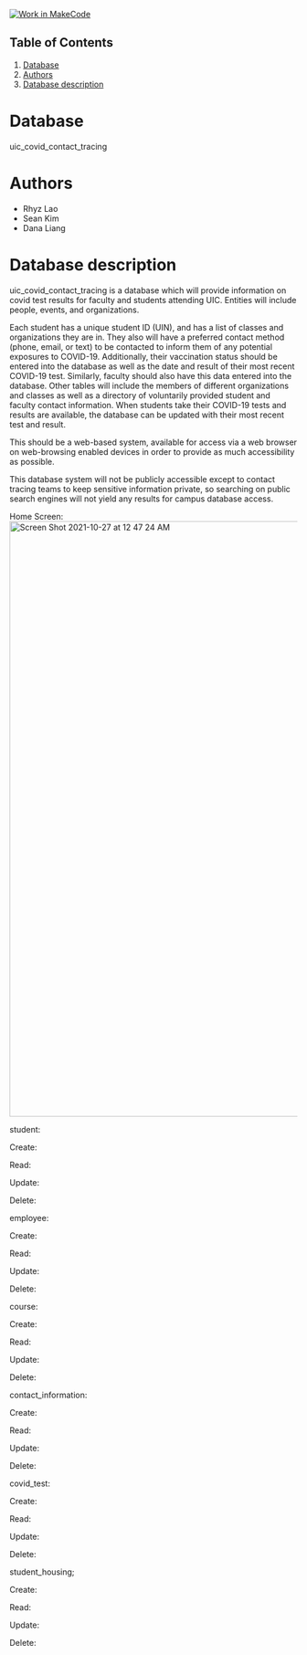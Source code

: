 [![Work in MakeCode](https://classroom.github.com/assets/work-in-make-code-c53f0c86300af1a64cdd5dc830e2509efd17c8cb483a722cacaee84d10eb8ec9.svg)](https://classroom.github.com/online_ide?assignment_repo_id=5816948&assignment_repo_type=AssignmentRepo)

## Table of Contents
1. [Database](#database)
1. [Authors](#authors)
1. [Database description](#description)
 
# Database
uic_covid_contact_tracing

# Authors
- Rhyz Lao
- Sean Kim
- Dana Liang

# Database description
uic_covid_contact_tracing is a database which will provide information on covid test results for faculty and students attending UIC. Entities will include people, events, and organizations.

Each student has a unique student ID (UIN), and has a list of classes and organizations they are in. They also will have a preferred contact method (phone, email, or text) to be contacted to inform them of any potential exposures to COVID-19. Additionally, their vaccination status should be entered into the database as well as the date and result of their most recent COVID-19 test. Similarly, faculty should also have this data entered into the database. Other tables will include the members of different organizations and classes as well as a directory of voluntarily provided student and faculty contact information. When students take their COVID-19 tests and results are available, the database can be updated with their most recent test and result.


This should be a web-based system, available for access via a web browser on web-browsing enabled devices in order to provide as much accessibility as possible. 

This database system will not be publicly accessible except to contact tracing teams to keep sensitive information private, so searching on public search engines will not yield any results for campus database access.

Home Screen:
<img width="1043" alt="Screen Shot 2021-10-27 at 12 47 24 AM" src="https://user-images.githubusercontent.com/17222641/139007054-a308290a-736d-498f-9ae6-93a35d885c8f.png">



student:

Create:

Read:

Update:

Delete:



employee:

Create:

Read:

Update:

Delete:



course:

Create:

Read:

Update:

Delete:



contact_information:

Create:

Read:

Update:

Delete:



covid_test:

Create:

Read:

Update:

Delete:



student_housing;

Create:

Read:

Update:

Delete:


